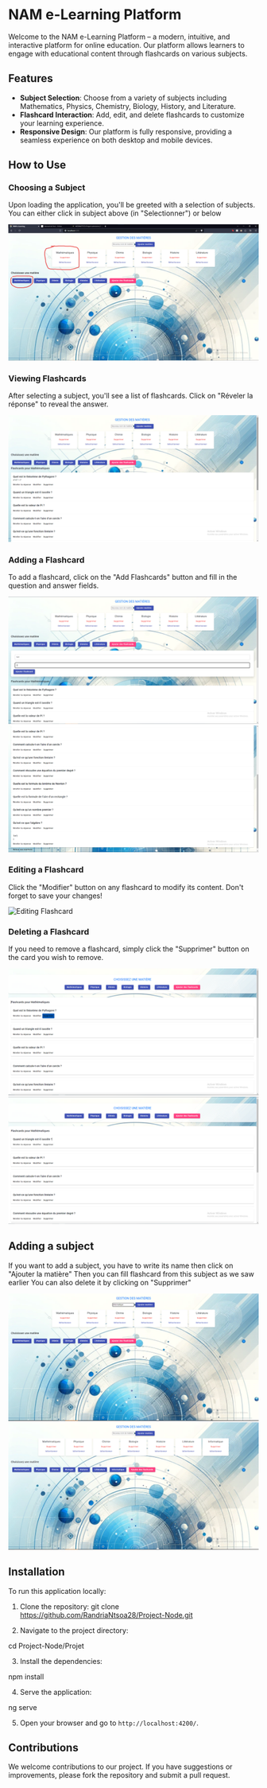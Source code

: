 # NAM e-Learning Platform

Welcome to the NAM e-Learning Platform – a modern, intuitive, and interactive platform for online education. Our platform allows learners to engage with educational content through flashcards on various subjects.

## Features

- **Subject Selection**: Choose from a variety of subjects including Mathematics, Physics, Chemistry, Biology, History, and Literature.
- **Flashcard Interaction**: Add, edit, and delete flashcards to customize your learning experience.
- **Responsive Design**: Our platform is fully responsive, providing a seamless experience on both desktop and mobile devices.

## How to Use

### Choosing a Subject

Upon loading the application, you'll be greeted with a selection of subjects.
You can either click in subject above (in "Selectionner") or below

![Subject Selection](src/assets/Subject_Selection_new.png)

### Viewing Flashcards

After selecting a subject, you'll see a list of flashcards. Click on "Réveler la réponse" to reveal the answer.

![Flashcards View](src/assets/Flashcard_View_new.png)

### Adding a Flashcard

To add a flashcard, click on the "Add Flashcards" button and fill in the question and answer fields.

![Adding Flashcard](src/assets/Ajout_before_new.png)
![Adding Flashcard Complete](src/assets/Ajout_after_new.png)

### Editing a Flashcard

Click the "Modifier" button on any flashcard to modify its content. Don't forget to save your changes!

![Editing Flashcard](src/assets/Editing_Flashcard.png)

### Deleting a Flashcard

If you need to remove a flashcard, simply click the "Supprimer" button on the card you wish to remove.

![Deleting Before](src/assets/Deleting_before_new.png)
![Deleting After](src/assets/Deleting_after_new.png)

## Adding a subject

If you want to add a subject, you have to write its name then click on "Ajouter la matière"
Then you can fill flashcard from this subject as we saw earlier
You can also delete it by clicking on "Supprimer"

![Adding a subject](src/assets/Adding_subject_before_new.png)
![Adding a subject](src/assets/Adding_subject_after_new.png)

## Installation

To run this application locally:

1. Clone the repository:
git clone https://github.com/RandriaNtsoa28/Project-Node.git


2. Navigate to the project directory:

cd Project-Node/Projet


3. Install the dependencies:

npm install



4. Serve the application:


ng serve


5. Open your browser and go to `http://localhost:4200/`.

## Contributions

We welcome contributions to our project. If you have suggestions or improvements, please fork the repository and submit a pull request.



